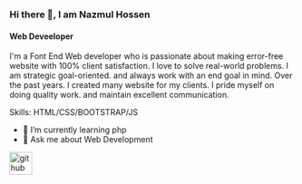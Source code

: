 ### Hi there 👋, I am Nazmul Hossen
#### Web Deveeloper
I'm a Font End Web developer who is passionate about making error-free website with 100% client satisfaction. I love to solve real-world problems. I am strategic goal-oriented. and always work with an end goal in mind. Over the past years. I created many website for my clients. I pride myself on doing quality work. and maintain excellent communication. 

Skills: HTML/CSS/BOOTSTRAP/JS

- 🌱 I’m currently learning php  
- 💬 Ask me about Web Development 


[<img src='https://cdn.jsdelivr.net/npm/simple-icons@3.0.1/icons/github.svg' alt='github' height='40'>](https://github.com/Nazmul580) 

